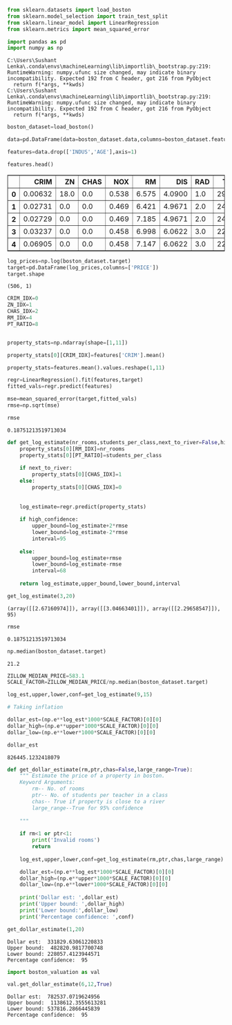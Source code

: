 

```python
from sklearn.datasets import load_boston
from sklearn.model_selection import train_test_split
from sklearn.linear_model import LinearRegression
from sklearn.metrics import mean_squared_error

import pandas as pd
import numpy as np
```

    C:\Users\Sushant Lenka\.conda\envs\machineLearning\lib\importlib\_bootstrap.py:219: RuntimeWarning: numpy.ufunc size changed, may indicate binary incompatibility. Expected 192 from C header, got 216 from PyObject
      return f(*args, **kwds)
    C:\Users\Sushant Lenka\.conda\envs\machineLearning\lib\importlib\_bootstrap.py:219: RuntimeWarning: numpy.ufunc size changed, may indicate binary incompatibility. Expected 192 from C header, got 216 from PyObject
      return f(*args, **kwds)
    


```python
boston_dataset=load_boston()
```


```python
data=pd.DataFrame(data=boston_dataset.data,columns=boston_dataset.feature_names)

features=data.drop(['INDUS','AGE'],axis=1)
```


```python
features.head()
```




<div>
<style scoped>
    .dataframe tbody tr th:only-of-type {
        vertical-align: middle;
    }

    .dataframe tbody tr th {
        vertical-align: top;
    }

    .dataframe thead th {
        text-align: right;
    }
</style>
<table border="1" class="dataframe">
  <thead>
    <tr style="text-align: right;">
      <th></th>
      <th>CRIM</th>
      <th>ZN</th>
      <th>CHAS</th>
      <th>NOX</th>
      <th>RM</th>
      <th>DIS</th>
      <th>RAD</th>
      <th>TAX</th>
      <th>PTRATIO</th>
      <th>B</th>
      <th>LSTAT</th>
    </tr>
  </thead>
  <tbody>
    <tr>
      <th>0</th>
      <td>0.00632</td>
      <td>18.0</td>
      <td>0.0</td>
      <td>0.538</td>
      <td>6.575</td>
      <td>4.0900</td>
      <td>1.0</td>
      <td>296.0</td>
      <td>15.3</td>
      <td>396.90</td>
      <td>4.98</td>
    </tr>
    <tr>
      <th>1</th>
      <td>0.02731</td>
      <td>0.0</td>
      <td>0.0</td>
      <td>0.469</td>
      <td>6.421</td>
      <td>4.9671</td>
      <td>2.0</td>
      <td>242.0</td>
      <td>17.8</td>
      <td>396.90</td>
      <td>9.14</td>
    </tr>
    <tr>
      <th>2</th>
      <td>0.02729</td>
      <td>0.0</td>
      <td>0.0</td>
      <td>0.469</td>
      <td>7.185</td>
      <td>4.9671</td>
      <td>2.0</td>
      <td>242.0</td>
      <td>17.8</td>
      <td>392.83</td>
      <td>4.03</td>
    </tr>
    <tr>
      <th>3</th>
      <td>0.03237</td>
      <td>0.0</td>
      <td>0.0</td>
      <td>0.458</td>
      <td>6.998</td>
      <td>6.0622</td>
      <td>3.0</td>
      <td>222.0</td>
      <td>18.7</td>
      <td>394.63</td>
      <td>2.94</td>
    </tr>
    <tr>
      <th>4</th>
      <td>0.06905</td>
      <td>0.0</td>
      <td>0.0</td>
      <td>0.458</td>
      <td>7.147</td>
      <td>6.0622</td>
      <td>3.0</td>
      <td>222.0</td>
      <td>18.7</td>
      <td>396.90</td>
      <td>5.33</td>
    </tr>
  </tbody>
</table>
</div>




```python
log_prices=np.log(boston_dataset.target)
target=pd.DataFrame(log_prices,columns=['PRICE'])
target.shape
```




    (506, 1)




```python
CRIM_IDX=0
ZN_IDX=1
CHAS_IDX=2
RM_IDX=4
PT_RATIO=8


property_stats=np.ndarray(shape=[1,11])
```


```python
property_stats[0][CRIM_IDX]=features['CRIM'].mean()

```


```python
property_stats=features.mean().values.reshape(1,11)
```


```python
regr=LinearRegression().fit(features,target)
fitted_vals=regr.predict(features)

mse=mean_squared_error(target,fitted_vals)
rmse=np.sqrt(mse)


```


```python
rmse

```




    0.18751213519713034




```python
def get_log_estimate(nr_rooms,students_per_class,next_to_river=False,high_confidence=True):
    property_stats[0][RM_IDX]=nr_rooms
    property_stats[0][PT_RATIO]=students_per_class
    
    if next_to_river:
        property_stats[0][CHAS_IDX]=1
    else:
        property_stats[0][CHAS_IDX]=0
        
    
    log_estimate=regr.predict(property_stats)
    
    if high_confidence:
        upper_bound=log_estimate+2*rmse
        lower_bound=log_estimate-2*rmse
        interval=95
        
    else:
        upper_bound=log_estimate+rmse
        lower_bound=log_estimate-rmse
        interval=68
        
    return log_estimate,upper_bound,lower_bound,interval

```


```python
get_log_estimate(3,20)
```




    (array([[2.67160974]]), array([[3.04663401]]), array([[2.29658547]]), 95)




```python
rmse
```




    0.18751213519713034




```python
np.median(boston_dataset.target)
```




    21.2




```python
ZILLOW_MEDIAN_PRICE=583.1
SCALE_FACTOR=ZILLOW_MEDIAN_PRICE/np.median(boston_dataset.target)
```


```python
log_est,upper,lower,conf=get_log_estimate(9,15)

# Taking inflation

dollar_est=(np.e**log_est*1000*SCALE_FACTOR)[0][0]
dollar_high=(np.e**upper*1000*SCALE_FACTOR)[0][0]
dollar_low=(np.e**lower*1000*SCALE_FACTOR)[0][0]
```


```python
dollar_est
```




    826445.1232418079




```python
def get_dollar_estimate(rm,ptr,chas=False,large_range=True):
    """ Estimate the price of a property in boston.
    Keyword Arguments:
        rm-- No. of rooms
        ptr-- No. of students per teacher in a class 
        chas-- True if property is close to a river
        large_range--True for 95% confidence
    
    """
    
    if rm<1 or ptr<1:
        print('Invalid rooms')
        return
    
    log_est,upper,lower,conf=get_log_estimate(rm,ptr,chas,large_range)

    dollar_est=(np.e**log_est*1000*SCALE_FACTOR)[0][0]
    dollar_high=(np.e**upper*1000*SCALE_FACTOR)[0][0]
    dollar_low=(np.e**lower*1000*SCALE_FACTOR)[0][0]
    
    print('Dollar est: ',dollar_est)
    print('Upper bound: ',dollar_high)
    print('Lower bound:',dollar_low)
    print('Percentage confidence: ',conf)
```


```python
get_dollar_estimate(1,20)
```

    Dollar est:  331829.63061220833
    Upper bound:  482820.9817700748
    Lower bound: 228057.4123944571
    Percentage confidence:  95
    


```python
import boston_valuation as val
```


```python
val.get_dollar_estimate(6,12,True)
```

    Dollar est:  782537.0719624956
    Upper bound:  1138612.3555613281
    Lower bound: 537816.2866445839
    Percentage confidence:  95
    


```python

```
